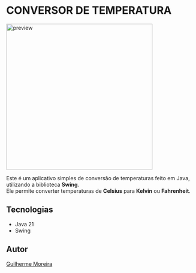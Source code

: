 # CONVERSOR DE TEMPERATURA

<img width="390" alt="preview" src="https://github.com/user-attachments/assets/1d0aff3c-8630-4531-9232-78b63659a72f" />



Este é um aplicativo simples de conversão de temperaturas feito em Java, utilizando a biblioteca **Swing**.  
Ele permite converter temperaturas de **Celsius** para **Kelvin** ou **Fahrenheit**.

## Tecnologias

* Java 21
* Swing

## Autor

[Guilherme Moreira](https://www.linkedin.com/in/guilherme-moreira-08a8b8348/)
